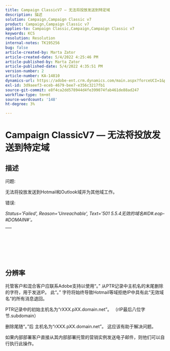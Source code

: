 ```yaml
---
title: Campaign ClassicV7 — 无法将投放发送到特定域
description: 描述
solution: Campaign,Campaign Classic v7
product: Campaign,Campaign Classic v7
applies-to: Campaign Classic,Campaign,Campaign Classic v7
keywords: KCS
resolution: Resolution
internal-notes: TK195256
bug: false
article-created-by: Marta Zator
article-created-date: 5/4/2022 4:25:46 PM
article-published-by: Marta Zator
article-published-date: 5/4/2022 4:35:51 PM
version-number: 2
article-number: KA-14810
dynamics-url: https://adobe-ent.crm.dynamics.com/main.aspx?forceUCI=1&pagetype=entityrecord&etn=knowledgearticle&id=071673d8-c6cb-ec11-a7b5-6045bd00d4f5
exl-id: 3d9aeef3-eceb-4679-bee7-e356c3217fb1
source-git-commit: e8f4ca2dd578944d4fe399074fab461de88ad247
workflow-type: tm+mt
source-wordcount: '148'
ht-degree: 3%

---
```


# Campaign ClassicV7 — 无法将投放发送到特定域

## 描述


问题:

无法将投放发送到Hotmail和Outlook域并为其他域工作。



错误:

*Status=&#39;Failed&#39;, Reason=&#39;Unreachable&#39;, Text=&#39;501 5.5.4无效的域名#ID#.eop-#DOMAIN#&#39;。*


|   |
| --- |

<br><br> <br>

## 分辨率


托管客户和混合客户应联系Adobe支持以使用“。” 从PTR记录中主机名的末尾删除的字符，用于发送IP。 此“。” 字符将始终导致Hotmail等域拒绝IP中具有此“无效域名”的所有消息退回。

PTR记录中的初始主机名为“rXXX.pXX.domain.net”。 （rIP最后八位字节.subdomain）

删除尾随“。”后 主机名为“rXXX.pXX.domain.net”。 这应该有助于解决问题。

如果内部部署客户直接从其内部部署托管的营销实例发送电子邮件，则他们可以自行执行此操作。
